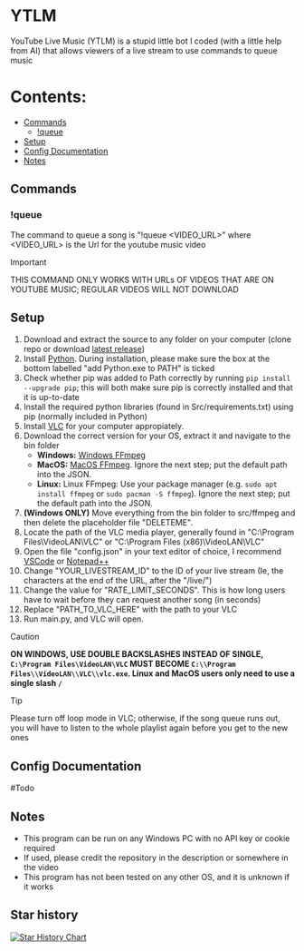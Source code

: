 # YTLM
YouTube Live Music  (YTLM) is a stupid little bot I coded (with a little help from AI) that allows viewers of a live stream to use commands to queue music

# Contents:

- [Commands](#commands)  
  - [!queue](#queue)  
- [Setup](#setup)
- [Config Documentation](#config-documentation)
- [Notes](#notes)  
 
## Commands

### !queue

The command to queue a song is "!queue \<VIDEO\_URL>" where \<VIDEO\_URL> is the Url for the youtube music video

> [!IMPORTANT]
>THIS COMMAND ONLY WORKS WITH URLs OF VIDEOS THAT ARE ON YOUTUBE MUSIC; REGULAR VIDEOS WILL NOT DOWNLOAD

## Setup

1. Download and extract the source to any folder on your computer (clone repo or download [latest release](https://github.com/NIDNHU/YTLM/releases/tag/release))
2. Install [Python](https://www.python.org/downloads/). During installation, please make sure the box at the bottom labelled "add Python.exe to PATH" is ticked
3. Check whether pip was added to Path correctly by running `pip install --upgrade pip`; this will both make sure pip is correctly installed and that it is up-to-date
4. Install the required python libraries (found in Src/requirements.txt) using pip (normally included in Python)
5. Install [VLC](https://www.videolan.org/vlc/) for your computer appropiately.
6. Download the correct version for your OS, extract it and navigate to the bin folder
      - __Windows:__ [Windows FFmpeg](https://github.com/BtbN/FFmpeg-Builds/releases/download/latest/ffmpeg-master-latest-win64-gpl.zip)
      - __MacOS:__ [MacOS FFmpeg](https://evermeet.cx/ffmpeg/ffmpeg-7.1.1.zip"). Ignore the next step; put the default path into the JSON.
      - __Linux:__ Linux FFmpeg: Use your package manager (e.g. `sudo apt install ffmpeg` or `sudo pacman -S ffmpeg`). Ignore the next step; put the default path into the JSON.
8. __(Windows ONLY)__ Move everything from the bin folder to src/ffmpeg and then delete the placeholder file "DELETEME".
9. Locate the path of the VLC media player, generally found in "C:\Program Files\VideoLAN\VLC" or "C:\Program Files (x86)\VideoLAN\VLC"
10. Open the file "config.json" in your text editor of choice, I recommend [VSCode](https://code.visualstudio.com/download) or [Notepad++](https://notepad-plus-plus.org/downloads/v8.6.7/)
11. Change "YOUR\_LIVESTREAM\_ID" to the ID of your live stream (Ie, the characters at the end of the URL, after the "/live/")
12. Change the value for "RATE\_LIMIT\_SECONDS". This is how long users have to wait before they can request another song (in seconds)
13. Replace "PATH\_TO\_VLC\_HERE" with the path to your VLC&#x20;
14. Run main.py, and VLC will open.

> [!CAUTION]
>__ON WINDOWS, USE DOUBLE BACKSLASHES INSTEAD OF SINGLE, `C:\Program Files\VideoLAN\VLC` MUST BECOME `C:\\Program Files\\VideoLAN\\VLC\\vlc.exe`. Linux and MacOS users only need to use a single slash `/`__

> [!TIP]
>Please turn off loop mode in VLC; otherwise, if the song queue runs out, you will have to listen to the whole playlist again before you get to the new ones


## Config Documentation

#Todo

## Notes

- This program can be run on any Windows PC with no API key or cookie required
- If used, please credit the repository in the description or somewhere in the video
- This program has not been tested on any other OS, and it is unknown if it works

## Star history

[![Star History Chart](https://api.star-history.com/svg?repos=NIDNHU/YTLM\&type=Date)](https://star-history.com/#NIDNHU/YTLM\&Date)
